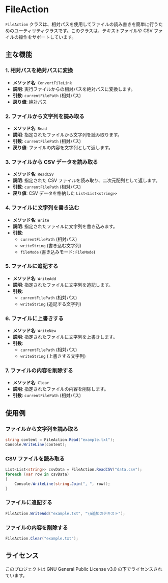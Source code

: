 ﻿# FileAction

`FileAction` クラスは、相対パスを使用してファイルの読み書きを簡単に行うためのユーティリティクラスです。このクラスは、テキストファイルや CSV ファイルの操作をサポートしています。

## 主な機能

### 1. 相対パスを絶対パスに変換

- **メソッド名**: `ConvertFileLink`
- **説明**: 実行ファイルからの相対パスを絶対パスに変換します。
- **引数**: `currentFilePath` (相対パス)
- **戻り値**: 絶対パス

### 2. ファイルから文字列を読み取る

- **メソッド名**: `Read`
- **説明**: 指定されたファイルから文字列を読み取ります。
- **引数**: `currentFilePath` (相対パス)
- **戻り値**: ファイルの内容を文字列として返します。

### 3. ファイルから CSV データを読み取る

- **メソッド名**: `ReadCSV`
- **説明**: 指定された CSV ファイルを読み取り、二次元配列として返します。
- **引数**: `currentFilePath` (相対パス)
- **戻り値**: CSV データを格納した `List<List<string>>`

### 4. ファイルに文字列を書き込む

- **メソッド名**: `Write`
- **説明**: 指定されたファイルに文字列を書き込みます。
- **引数**:
  - `currentFilePath` (相対パス)
  - `writeString` (書き込む文字列)
  - `fileMode` (書き込みモード: `FileMode`)

### 5. ファイルに追記する

- **メソッド名**: `WriteAdd`
- **説明**: 指定されたファイルに文字列を追記します。
- **引数**:
  - `currentFilePath` (相対パス)
  - `writeString` (追記する文字列)

### 6. ファイルに上書きする

- **メソッド名**: `WriteNew`
- **説明**: 指定されたファイルに文字列を上書きします。
- **引数**:
  - `currentFilePath` (相対パス)
  - `writeString` (上書きする文字列)

### 7. ファイルの内容を削除する

- **メソッド名**: `Clear`
- **説明**: 指定されたファイルの内容を削除します。
- **引数**: `currentFilePath` (相対パス)

## 使用例

### ファイルから文字列を読み取る

```csharp
string content = FileAction.Read("example.txt");
Console.WriteLine(content);
```

### CSV ファイルを読み取る

```csharp
List<List<string>> csvData = FileAction.ReadCSV("data.csv");
foreach (var row in csvData)
{
    Console.WriteLine(string.Join(", ", row));
}
```

### ファイルに追記する

```csharp
FileAction.WriteAdd("example.txt", "\n追加のテキスト");
```

### ファイルの内容を削除する

```csharp
FileAction.Clear("example.txt");
```

## ライセンス

このプロジェクトは GNU General Public License v3.0 の下でライセンスされています。
